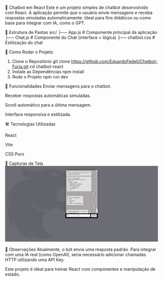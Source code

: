 🤖 Chatbot em React
Este é um projeto simples de chatbot desenvolvido com React. A aplicação permite que o usuário envie mensagens e receba respostas simuladas automaticamente. Ideal para fins didáticos ou como base para integrar com IA, como o GPT.

📁 Estrutura de Pastas
src/
├── App.js            # Componente principal da aplicação
├── Chat.js           # Componente do Chat (interface + lógica)
├── chatbot.css       # Estilização do chat

🚀 Como Rodar o Projeto

1. Clone o Repositório
git clone https://github.com/EduardoFedeli/Chatbot-Furia.git
cd chatbot-react
2. Instale as Dependências
npm install
3. Rode o Projeto
npm run dev

🧠 Funcionalidades
Enviar mensagens para o chatbot.

Receber respostas automáticas simuladas.

Scroll automático para a última mensagem.

Interface responsiva e estilizada.

🛠️ Tecnologias Utilizadas

React

Vite

CSS Puro

📸 Capturas de Tela
![alt text](image-1.png)

📌 Observações
Atualmente, o bot envia uma resposta padrão. Para integrar com uma IA real (como OpenAI), seria necessário adicionar chamadas HTTP utilizando uma API Key.

Este projeto é ideal para treinar React com componentes e manipulação de estado.